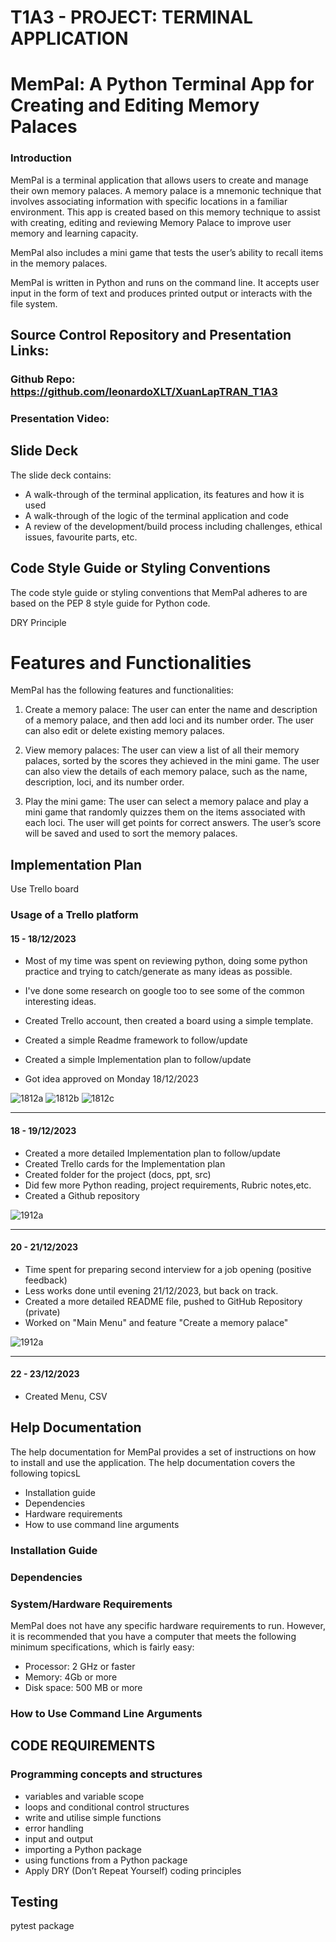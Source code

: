 # T1A3 - PROJECT: TERMINAL APPLICATION

# MemPal: A Python Terminal App for Creating and Editing Memory Palaces

### Introduction

MemPal is a terminal application that allows users to create and manage their own memory palaces. A memory palace is a mnemonic technique that involves associating information with specific locations in a familiar environment. This app is created based on this memory technique to assist with creating, editing and reviewing Memory Palace to improve user memory and learning capacity.

MemPal also includes a mini game that tests the user’s ability to recall items in the memory palaces.

MemPal is written in Python and runs on the command line. It accepts user input in the form of text and produces printed output or interacts with the file system.

## Source Control Repository and Presentation Links:

### Github Repo: https://github.com/leonardoXLT/XuanLapTRAN_T1A3
### Presentation Video: 

## Slide Deck

The slide deck contains:
- A walk-through of the terminal application, its features and how it is used
- A walk-through of the logic of the terminal application and code
- A review of the development/build process including challenges, ethical issues, favourite parts, etc.

## Code Style Guide or Styling Conventions

The code style guide or styling conventions that MemPal adheres to are based on the PEP 8 style guide for Python code.

DRY Principle

# Features and Functionalities

MemPal has the following features and functionalities:

1. Create a memory palace: The user can enter the name and description of a memory palace, and then add loci and its number order. The user can also edit or delete existing memory palaces.

2. View memory palaces: The user can view a list of all their memory palaces, sorted by the scores they achieved in the mini game. The user can also view the details of each memory palace, such as the name, description, loci, and its number order.

3. Play the mini game: The user can select a memory palace and play a mini game that randomly quizzes them on the items associated with each loci. The user will get points for correct answers. The user’s score will be saved and used to sort the memory palaces.

## **Implementation Plan**

Use Trello board


### Usage of a Trello platform

#### 15 - 18/12/2023

- Most of my time was spent on reviewing python, doing some python practice and trying to catch/generate as many ideas as possible.

- I've done some research on google too to see some of the common interesting ideas.

- Created Trello account, then created a board using a simple template.

- Created a simple Readme framework to follow/update

- Created a simple Implementation plan to follow/update

- Got idea approved on Monday 18/12/2023

![1812a](./docs/181223_a.PNG)
![1812b](./docs/181223_b.PNG)
![1812c](./docs/181223_c.PNG)

---

#### 18 - 19/12/2023

- Created a more detailed Implementation plan to follow/update
- Created Trello cards for the Implementation plan
- Created folder for the project (docs, ppt, src)
- Did few more Python reading, project requirements, Rubric notes,etc.
- Created a Github repository

![1912a](./docs/1912a.PNG)

---

#### 20 - 21/12/2023

- Time spent for preparing second interview for a job opening (positive feedback)
- Less works done until evening 21/12/2023, but back on track.
- Created a more detailed README file, pushed to GitHub Repository (private)
- Worked on "Main Menu" and feature "Create a memory palace"

![1912a](./docs/1912a.PNG)

---

#### 22 - 23/12/2023

- Created Menu, CSV

## Help Documentation

The help documentation for MemPal provides a set of instructions on how to install and use the application. The help documentation covers the following topicsL

- Installation guide
- Dependencies
- Hardware requirements
- How to use command line arguments

### Installation Guide

### Dependencies

### System/Hardware Requirements

MemPal does not have any specific hardware requirements to run. However, it is recommended that you have a computer that meets the following minimum specifications, which is fairly easy:

- Processor: 2 GHz or faster
- Memory: 4Gb or more
- Disk space: 500 MB or more

### How to Use Command Line Arguments

## CODE REQUIREMENTS

### **Programming concepts and structures**

- variables and variable scope
- loops and conditional control structures
- write and utilise simple functions
- error handling
- input and output
- importing a Python package
- using functions from a Python package
- Apply DRY (Don’t Repeat Yourself) coding principles


## Testing

pytest package

